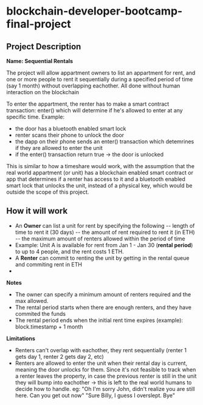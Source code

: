 # blockchain-developer-bootcamp-final-project

## Project Description

**Name: Sequential Rentals**

The project will allow appartment owners to list an appartment for rent, and one or more people to rent it sequentially during a specified period of time (say 1 month) without overlapping eachother. All done without human interaction on the blockchain

To enter the appartment, the renter has to make a smart contract transaction: enter() which will determine if he's allowed to enter at any specific time. 
Example: 
- the door has a bluetooth enabled smart lock
- renter scans their phone to unlock the door
- the dapp on their phone sends an enter() transaction which detemrines if they are allowed to enter the unit
- if the enter() transaction return true -> the door is unlocked

This is similar to how a timeshare would work, with the assumption that the real world appartment (or unit) has a blockchain enabled smart contract or app that determines if a renter has access to it and a bluetooth enabled smart lock that unlocks the unit, instead of a physical key, which would be outside the scope of this project. 



## How it will work

- An **Owner** can list a unit for rent by specifying the following
-- length of time to rent it (30 days)
-- the amount of rent required to rent it (in ETH)
-- the maximum amount of renters allowed within the period of time 
- Example: Unit A is available for rent from Jan 1 - Jan 30 (**rental period**) to up to 4 people, and the rent costs 1 ETH.
- A **Renter** can commit to renting the unit by getting in the rental queue and commiting rent in ETH
- 
   
**Notes**
- The owner can specify a minimum amount of renters required and the max allowed. 
- The rental period starts when there are enough renters, and they have commited the funds
- The rental period ends when the initial rent time expires (example): block.timestamp + 1 month
  
**Limitations** 
- Renters can't overlap with eachother, they rent sequentially (renter 1 gets day 1, renter 2 gets day 2, etc) 
- Renters are allowed to enter the unit when their rental day is current, meaning the door unlocks for them. 
  Since it's not feasible to track when a renter leaves the property, in case the previous renter is still in the unit they will bump into eachother -> this is left to the real world humans to decide how to handle. eg: "Oh I'm sorry John, didn't realize you are still here. Can you get out now" "Sure Billy, I guess I overslept. Bye"  
